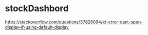 # stockDashbord
https://stackoverflow.com/questions/37826094/xt-error-cant-open-display-if-using-default-display
